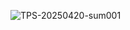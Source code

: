 ![TPS-20250420-sum001](https://github.com/user-attachments/assets/31f8211a-d244-4583-aac8-229990ce737b)  

  
